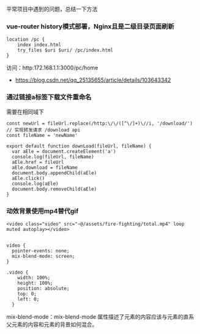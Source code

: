 平常项目中遇到的问题，总结一下方法

### vue-router history模式部署，Nginx且是二级目录页面刷新

```
location /pc {
    index index.html
    try_files $uri $uri/ /pc/index.html
}
```

访问：http:172.168.1.1:3000/pc/home

- https://blog.csdn.net/qq_25135655/article/details/103643342

### 通过链接a标签下载文件重命名

需要在相同域下

```
const newUrl = fileUrl.replace(/http:\/\/([^\/]+)\//i, '/download/') // 实现转发请求 /download api
const fileName = 'newName'

export default function downLoad(fileUrl, fileName) {
  var aEle = document.createElement('a')
  console.log(fileUrl, fileName)
  aEle.href = fileUrl
  aEle.download = fileName
  document.body.appendChild(aEle)
  aEle.click()
  console.log(aEle)
  document.body.removeChild(aEle)
}
```

### 动效背景使用mp4替代gif

```
<video class="video" src="~@/assets/fire-fighting/total.mp4" loop muted autoplay></video>


video {
  pointer-events: none;
  mix-blend-mode: screen;
}

.video {
    width: 100%;
    height: 100%;
    position: absolute;
    top: 0;
    left: 0;
  }
```

mix-blend-mode：mix-blend-mode 属性描述了元素的内容应该与元素的直系父元素的内容和元素的背景如何混合。

